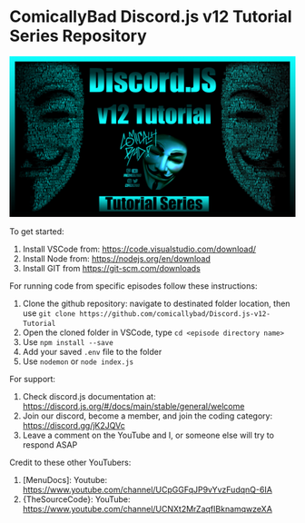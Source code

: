 # ComicallyBad Discord.js v12 Tutorial Series Repository
![Series Logo](./SeriesImage.jpg)

To get started:
1. Install VSCode from: https://code.visualstudio.com/download/
2. Install Node from: https://nodejs.org/en/download
3. Install GIT from https://git-scm.com/downloads

For running code from specific episodes follow these instructions:
1. Clone the github repository: navigate to destinated folder location, then use `git clone https://github.com/comicallybad/Discord.js-v12-Tutorial`
2. Open the cloned folder in VSCode, type `cd <episode directory name>`
3. Use `npm install --save`
4. Add your saved `.env` file to the folder
5. Use `nodemon` or `node index.js`

For support:
1. Check discord.js documentation at: https://discord.js.org/#/docs/main/stable/general/welcome
2. Join our discord, become a member, and join the coding category: https://discord.gg/jK2JQVc
3. Leave a comment on the YouTube and I, or someone else will try to respond ASAP

Credit to these other YouTubers:
1. [MenuDocs]: Youtube: https://www.youtube.com/channel/UCpGGFqJP9vYvzFudqnQ-6IA
2. {TheSourceCode}: YouTube: https://www.youtube.com/channel/UCNXt2MrZaqfIBknamqwzeXA
